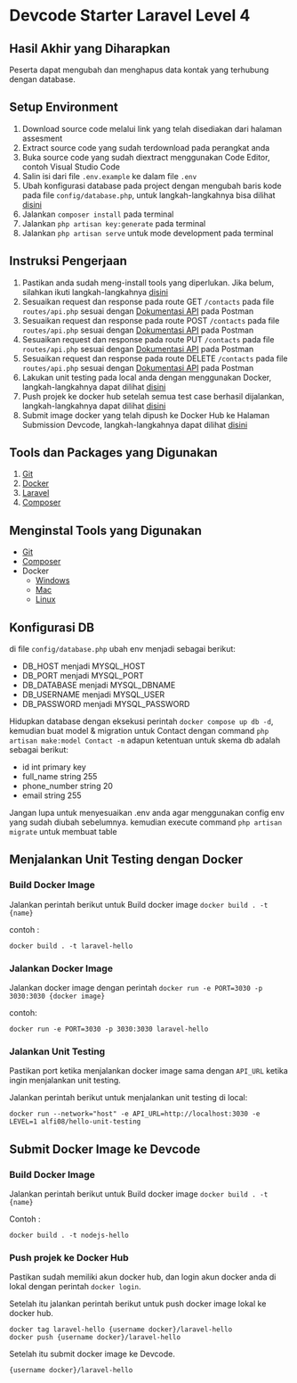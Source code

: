 # Devcode Starter Laravel Level 4

## Hasil Akhir yang Diharapkan

Peserta dapat mengubah dan menghapus data kontak yang terhubung dengan database.

## Setup Environment

1. Download source code melalui link yang telah disediakan dari halaman assesment
2. Extract source code yang sudah terdownload pada perangkat anda
3. Buka source code yang sudah diextract menggunakan Code Editor, contoh Visual Studio Code
4. Salin isi dari file `.env.example` ke dalam file `.env`
5. Ubah konfigurasi database pada project dengan mengubah baris kode pada file `config/database.php`, untuk langkah-langkahnya bisa dilihat [disini](#konfigurasi-db)
6. Jalankan `composer install` pada terminal
7. Jalankan `php artisan key:generate` pada terminal
8. Jalankan `php artisan serve` untuk mode development pada terminal

## Instruksi Pengerjaan

1. Pastikan anda sudah meng-install tools yang diperlukan. Jika belum, silahkan ikuti langkah-langkahnya [disini](#menginstal-tools-yang-diperlukan)
2. Sesuaikan request dan response pada route GET `/contacts` pada file `routes/api.php` sesuai dengan [Dokumentasi API](https://documenter.getpostman.com/view/6584319/2s8Yt1rUtN) pada Postman
3. Sesuaikan request dan response pada route POST `/contacts` pada file `routes/api.php` sesuai dengan [Dokumentasi API](https://documenter.getpostman.com/view/6584319/2s8Yt1rUtN) pada Postman
4. Sesuaikan request dan response pada route PUT `/contacts` pada file `routes/api.php` sesuai dengan [Dokumentasi API](https://documenter.getpostman.com/view/6584319/2s8Yt1rUtN) pada Postman
5. Sesuaikan request dan response pada route DELETE `/contacts` pada file `routes/api.php` sesuai dengan [Dokumentasi API](https://documenter.getpostman.com/view/6584319/2s8Yt1rUtN) pada Postman
6. Lakukan unit testing pada local anda dengan menggunakan Docker, langkah-langkahnya dapat dilihat [disini](#menjalankan-unit-testing-dengan-Docker)
7. Push projek ke docker hub setelah semua test case berhasil dijalankan, langkah-langkahnya dapat dilihat [disini](#push-projek-ke-docker-hub)
8. Submit image docker yang telah dipush ke Docker Hub ke Halaman Submission Devcode, langkah-langkahnya dapat dilihat [disini](#push-projek-ke-docker-hub)

## Tools dan Packages yang Digunakan

1. [Git](https://git-scm.com)
2. [Docker](https://www.docker.com)
3. [Laravel](https://laravel.com/)
3. [Composer](https://getcomposer.org/)

## Menginstal Tools yang Digunakan

-   [Git](https://git-scm.com/book/en/v2/Getting-Started-Installing-Git)
-   [Composer](https://getcomposer.org/doc/00-intro.md)
-   Docker
    -   [Windows](https://docs.docker.com/desktop/install/windows-install/)
    -   [Mac](https://docs.docker.com/desktop/install/mac-install/)
    -   [Linux](https://docs.docker.com/desktop/install/linux-install/)

## Konfigurasi DB
di file `config/database.php` ubah env menjadi sebagai berikut:
- DB_HOST menjadi MYSQL_HOST
- DB_PORT menjadi MYSQL_PORT
- DB_DATABASE menjadi MYSQL_DBNAME
- DB_USERNAME menjadi MYSQL_USER
- DB_PASSWORD menjadi MYSQL_PASSWORD

Hidupkan database dengan eksekusi perintah `docker compose up db -d`, kemudian buat model & migration untuk Contact dengan command `php artisan make:model Contact -m`
adapun ketentuan untuk skema db adalah sebagai berikut:
- id int primary key
- full_name string 255
- phone_number string 20
- email string 255

Jangan lupa untuk menyesuaikan .env anda agar menggunakan config env yang sudah diubah sebelumnya. kemudian execute command `php artisan migrate` untuk membuat table

## Menjalankan Unit Testing dengan Docker

### Build Docker Image

Jalankan perintah berikut untuk Build docker image `docker build . -t {name}`

contoh :

```
docker build . -t laravel-hello
```

### Jalankan Docker Image

Jalankan docker image dengan perintah `docker run -e PORT=3030 -p 3030:3030 {docker image}`

contoh:

```
docker run -e PORT=3030 -p 3030:3030 laravel-hello
```

### Jalankan Unit Testing

Pastikan port ketika menjalankan docker image sama dengan `API_URL` ketika ingin menjalankan unit testing.

Jalankan perintah berikut untuk menjalankan unit testing di local:

```
docker run --network="host" -e API_URL=http://localhost:3030 -e LEVEL=1 alfi08/hello-unit-testing
```

## Submit Docker Image ke Devcode

### Build Docker Image

Jalankan perintah berikut untuk Build docker image `docker build . -t {name}`

Contoh :

```
docker build . -t nodejs-hello
```

### Push projek ke Docker Hub

Pastikan sudah memiliki akun docker hub, dan login akun docker anda di lokal dengan perintah `docker login`.

Setelah itu jalankan perintah berikut untuk push docker image lokal ke docker hub.

```
docker tag laravel-hello {username docker}/laravel-hello
docker push {username docker}/laravel-hello
```

Setelah itu submit docker image ke Devcode.

```
{username docker}/laravel-hello
```
